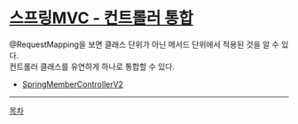 # [스프링MVC - 컨트롤러 통합](Lecture-Note/5-5.md)
@RequestMapping을 보면 클래스 단위가 아닌 메서드 단위에서 적용된 것을 알 수 있다.  
컨트롤러 클래스를 유연하게 하나로 통합할 수 있다.

- [SpringMemberControllerV2](../src/main/java/hello/servlet/web/springmvc/v2/SpringMemberControllerV2.java)
---
[목차](../README.md)